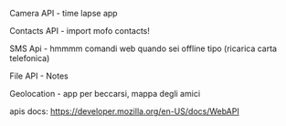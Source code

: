 Camera API - time lapse app

Contacts API - import mofo contacts!

SMS Api - hmmmm comandi web quando sei offline tipo (ricarica carta telefonica)

File API - Notes

Geolocation - app per beccarsi, mappa degli amici


apis docs: https://developer.mozilla.org/en-US/docs/WebAPI